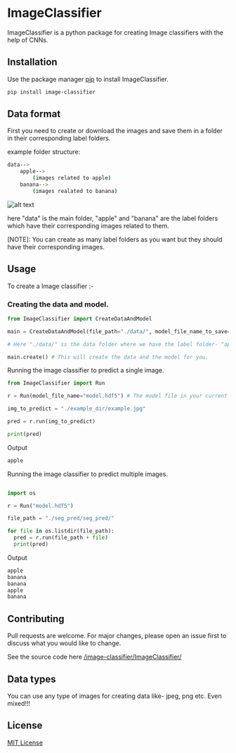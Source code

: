 # ImageClassifier

ImageClassifier is a python package for creating Image classifiers with the help of CNNs.

## Installation

Use the package manager [pip](https://pip.pypa.io/en/stable/) to install ImageClassifier.

```bash
pip install image-classifier
```
## Data format

First you need to create or download the images and save them in a folder in their corresponding label folders.

example folder structure:
```bash
data-->
    apple-->
        (images related to apple)
    banana-->
        (images realated to banana)
```
![alt text](https://i.ibb.co/8ddVqbT/Screenshot-21.png "example_data")

here "data" is the main folder, "apple" and "banana" are the label folders which have their corresponding images related to them.

[NOTE]: You can create as many label folders as you want but they should have their corresponding images.

## Usage 

To create a Image classifier :-

### Creating the data and model.

```python
from ImageClassifier import CreateDataAndModel

main = CreateDataAndModel(file_path="./data/", model_file_name_to_save="model.hdf5", init_lr=0.0001, epochs=100, batch_size=32)

# Here "./data/" is the data folder where we have the label folder- "apple" and "banana" (Remember to include a "/" after the folder like "./data/" ). Basically, you have to give the data folder path where you have the label folders, it can also be like "./seg_pred/seg_pred/".   

main.create() # This will create the data and the model for you.
```

Running the image classifier to predict a single image.

```python
from ImageClassifier import Run

r = Run(model_file_name="model.hdf5") # The model file in your current directory

img_to_predict = "./example_dir/example.jpg"

pred = r.run(img_to_predict)

print(pred)

```
Output

```bash
apple
```

Running the image classifier to predict multiple images.

```python

import os

r = Run("model.hdf5")

file_path = "./seg_pred/seg_pred/"

for file in os.listdir(file_path):
  pred = r.run(file_path + file)
  print(pred)

```
Output
```bash
apple
banana
banana
apple
banana
```


## Contributing

Pull requests are welcome. For major changes, please open an issue first to discuss what you would like to change.

See the source code here [/image-classifier/ImageClassifier/](https://github.com/pranav377/image-classifier/tree/main/ImageClassifier)

## Data types

You can use any type of images for creating data like- jpeg, png etc. Even mixed!!!

## License

[MIT License](https://github.com/pranav377/image-classifier/blob/main/LICENSE)


